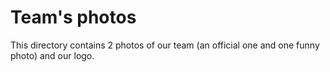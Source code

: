 Team's photos
====

This directory contains 2 photos of our team (an official one and one funny photo) and our logo.
